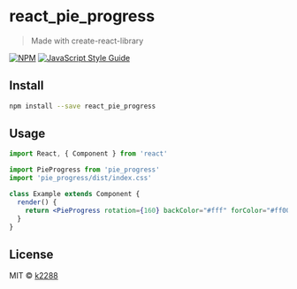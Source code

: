 # react_pie_progress

> Made with create-react-library

[![NPM](https://img.shields.io/npm/v/react_pie_progress.svg)](https://www.npmjs.com/package/react_pie_progress) [![JavaScript Style Guide](https://img.shields.io/badge/code_style-standard-brightgreen.svg)](https://standardjs.com)

## Install

```bash
npm install --save react_pie_progress
```

## Usage

```jsx
import React, { Component } from 'react'

import PieProgress from 'pie_progress'
import 'pie_progress/dist/index.css'

class Example extends Component {
  render() {
    return <PieProgress rotation={160} backColor="#fff" forColor="#ff0000" />
  }
}
```

## License

MIT © [k2288](https://github.com/k2288)
